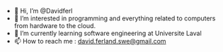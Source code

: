 - 👋 Hi, I’m @Davidferl
- 👀 I’m interested in programming and everything related to computers from hardware to the cloud.
- 🌱 I’m currently learning software engineering at Universite Laval
- 📫 How to reach me : david.ferland.swe@gmail.com
